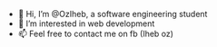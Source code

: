 - 👋 Hi, I’m @OzIheb, a software engineering student
- 👀 I’m interested in web development
- 📫 Feel free to contact me on fb (Iheb oz)

